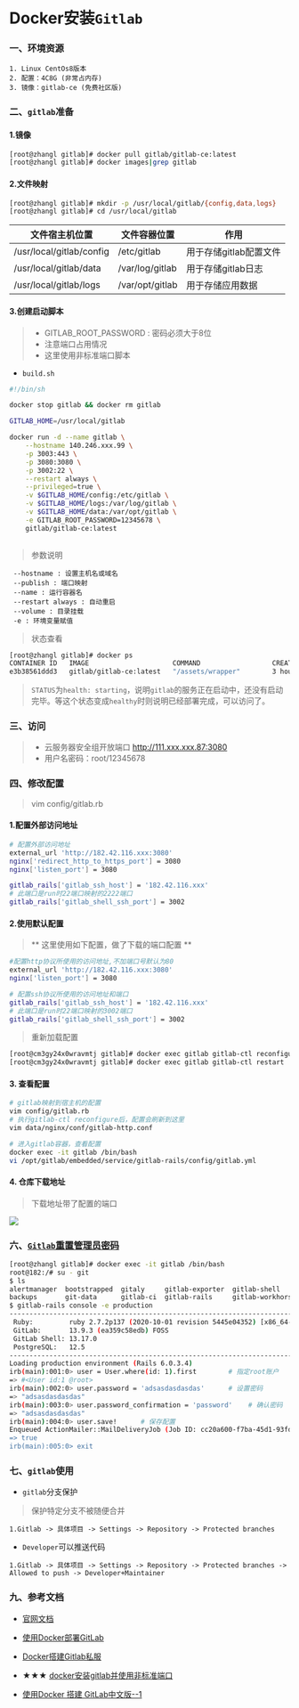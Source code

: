 # Docker安装`Gitlab`

### 一、环境资源
```properties
1. Linux CentOs8版本
2. 配置：4C8G (非常占内存)
3. 镜像：gitlab-ce (免费社区版)
```

### 二、`gitlab`准备
#### 1.镜像
```bash
[root@zhangl gitlab]# docker pull gitlab/gitlab-ce:latest
[root@zhangl gitlab]# docker images|grep gitlab
```
#### 2.文件映射
```bash
[root@zhangl gitlab]# mkdir -p /usr/local/gitlab/{config,data,logs}
[root@zhangl gitlab]# cd /usr/local/gitlab
```
文件宿主机位置|文件容器位置|作用
---|---|---
/usr/local/gitlab/config | /etc/gitlab | 用于存储gitlab配置文件
/usr/local/gitlab/data | /var/log/gitlab | 用于存储gitlab日志
/usr/local/gitlab/logs | /var/opt/gitlab | 用于存储应用数据

#### 3.创建启动脚本
> - GITLAB_ROOT_PASSWORD : 密码必须大于8位
> - 注意端口占用情况
> - 这里使用非标准端口脚本

- `build.sh`
```bash
#!/bin/sh

docker stop gitlab && docker rm gitlab

GITLAB_HOME=/usr/local/gitlab

docker run -d --name gitlab \
    --hostname 140.246.xxx.99 \
    -p 3003:443 \
    -p 3080:3080 \
    -p 3002:22 \
    --restart always \
    --privileged=true \
    -v $GITLAB_HOME/config:/etc/gitlab \
    -v $GITLAB_HOME/logs:/var/log/gitlab \
    -v $GITLAB_HOME/data:/var/opt/gitlab \
    -e GITLAB_ROOT_PASSWORD=12345678 \
    gitlab/gitlab-ce:latest
    
```
> 参数说明
```properties
 --hostname : 设置主机名或域名
 --publish : 端口映射
 --name : 运行容器名
 --restart always : 自动重启
 --volume : 目录挂载
 -e : 环境变量赋值
```
> 状态查看
```bash 
[root@zhangl gitlab]# docker ps
CONTAINER ID   IMAGE                     COMMAND                  CREATED        STATUS                 PORTS                                                               NAMES
e3b38561ddd3   gitlab/gitlab-ce:latest   "/assets/wrapper"        3 hours ago    Up 3 hours (healthy)   0.0.0.0:10080->22/tcp, 0.0.0.0:9091->80/tcp, 0.0.0.0:445->443/tcp   gitlab
```
> `STATUS`为`health: starting`，说明`gitlab`的服务正在启动中，还没有启动完毕。等这个状态变成`healthy`时则说明已经部署完成，可以访问了。

### 三、访问
> - 云服务器安全组开放端口
> http://111.xxx.xxx.87:3080
> - 用户名密码：root/12345678

### 四、修改配置
> vim config/gitlab.rb
#### 1.配置外部访问地址
```bash
# 配置外部访问地址
external_url 'http://182.42.116.xxx:3080'
nginx['redirect_http_to_https_port'] = 3080
nginx['listen_port'] = 3080

gitlab_rails['gitlab_ssh_host'] = '182.42.116.xxx'
# 此端口是run时22端口映射的2222端口
gitlab_rails['gitlab_shell_ssh_port'] = 3002
```
#### 2.使用默认配置
> ** 这里使用如下配置，做了下载的端口配置 **
```bash
#配置http协议所使用的访问地址,不加端口号默认为80
external_url 'http://182.42.116.xxx:3080'
nginx['listen_port'] = 3080

# 配置ssh协议所使用的访问地址和端口
gitlab_rails['gitlab_ssh_host'] = '182.42.116.xxx'
# 此端口是run时22端口映射的3002端口
gitlab_rails['gitlab_shell_ssh_port'] = 3002
```

> 重新加载配置
```bash
[root@cm3gy24x0wravmtj gitlab]# docker exec gitlab gitlab-ctl reconfigure
[root@cm3gy24x0wravmtj gitlab]# docker exec gitlab gitlab-ctl restart
```

#### 3. 查看配置
```bash
# gitlab映射到宿主机的配置
vim config/gitlab.rb
# 执行gitlab-ctl reconfigure后，配置会刷新到这里
vim data/nginx/conf/gitlab-http.conf

# 进入gitlab容器，查看配置
docker exec -it gitlab /bin/bash
vi /opt/gitlab/embedded/service/gitlab-rails/config/gitlab.yml
```

#### 4. 仓库下载地址
> 下载地址带了配置的端口

<img src="http://tva1.sinaimg.cn/large/d1b93a20ly1h84vulkxm9j20qq0ef0vz.jpg"/>



### 六、[`Gitlab`重置管理员密码](https://www.cnblogs.com/ccbloom/p/14629536.html)
```bash
[root@zhangl gitlab]# docker exec -it gitlab /bin/bash
root@182:/# su - git
$ ls
alertmanager  bootstrapped  gitaly     gitlab-exporter  gitlab-shell      grafana    nginx              postgresql  redis
backups       git-data      gitlab-ci  gitlab-rails     gitlab-workhorse  logrotate  postgres-exporter  prometheus  trusted-certs-directory-hash
$ gitlab-rails console -e production
--------------------------------------------------------------------------------
 Ruby:         ruby 2.7.2p137 (2020-10-01 revision 5445e04352) [x86_64-linux]
 GitLab:       13.9.3 (ea359c58edb) FOSS
 GitLab Shell: 13.17.0
 PostgreSQL:   12.5
--------------------------------------------------------------------------------
Loading production environment (Rails 6.0.3.4)
irb(main):001:0> user = User.where(id: 1).first        # 指定root账户
=> #<User id:1 @root>
irb(main):002:0> user.password = 'adsasdasdasdas'      # 设置密码
=> "adsasdasdasdas"
irb(main):003:0> user.password_confirmation = 'password'    # 确认密码
=> "adsasdasdasdas"
irb(main):004:0> user.save!      # 保存配置
Enqueued ActionMailer::MailDeliveryJob (Job ID: cc20a600-f7ba-45d1-93fd-ca8e4cb4ccba) to Sidekiq(mailers) with arguments: "Dev
=> true
irb(main):005:0> exit
```

### 七、`gitlab`使用
- `gitlab`分支保护
> 保护特定分支不被随便合并
```properties
1.Gitlab -> 具体项目 -> Settings -> Repository -> Protected branches
```

- `Developer`可以推送代码
```properties
1.Gitlab -> 具体项目 -> Settings -> Repository -> Protected branches -> Allowed to push -> Developer+Maintainer
```

### 九、参考文档
* [官网文档](https://docs.gitlab.com/)
* [使用Docker部署GitLab](https://juejin.cn/post/6991435962303643679)
* [Docker搭建Gitlab私服](https://www.jianshu.com/p/76ae9c65861c)
* ★★★ [docker安装gitlab并使用非标准端口](https://blog.csdn.net/ming19951224/article/details/105479033)

* [使用Docker 搭建 GitLab中文版--1](https://blog.csdn.net/wudibaba21/article/details/115415280)

